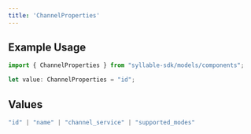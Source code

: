 ```yaml
---
title: 'ChannelProperties'
---
```


## Example Usage

```typescript
import { ChannelProperties } from "syllable-sdk/models/components";

let value: ChannelProperties = "id";
```

## Values

```typescript
"id" | "name" | "channel_service" | "supported_modes"
```